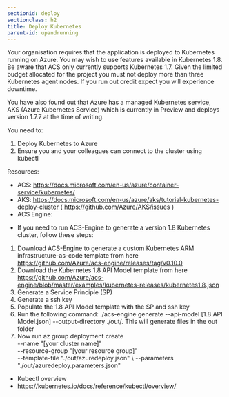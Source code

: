 ```yaml
---
sectionid: deploy
sectionclass: h2
title: Deploy Kubernetes
parent-id: upandrunning
---
```


Your organisation requires that the application is deployed to Kubernetes running on
Azure. You may wish to use features available in Kubernetes 1.8. Be aware that ACS only
currently supports Kubernetes 1.7. Given the limited budget allocated for the
project you must not deploy more than three Kubernetes agent nodes. If you run out credit expect you will
experience downtime.

You have also found out that Azure has a managed Kubernetes service, 
AKS (Azure Kubernetes Service) which is currently in Preview and deploys version 1.7.7 at the time of writing.

You need to:

1. Deploy Kubernetes to Azure
2. Ensure you and your colleagues can connect to the cluster using kubectl

Resources:

- ACS: <https://docs.microsoft.com/en-us/azure/container-service/kubernetes/>
- AKS: <https://docs.microsoft.com/en-us/azure/aks/tutorial-kubernetes-deploy-cluster> ( <https://github.com/Azure/AKS/issues> )
- ACS Engine: 
* If you need to run ACS-Engine to generate a version 1.8 Kubernetes cluster, follow these steps:
1. Download ACS-Engine to generate a custom Kubernetes ARM infrastructure-as-code template from here <https://github.com/Azure/acs-engine/releases/tag/v0.10.0>
2. Download the Kubernetes 1.8 API Model template from here <https://github.com/Azure/acs-engine/blob/master/examples/kubernetes-releases/kubernetes1.8.json>
3. Generate a Service Principle (SP)
4. Generate a ssh key
5. Populate the 1.8 API Model template with the SP and ssh key
4. Run the following command: ./acs-engine generate --api-model [1.8 API Model.json] --output-directory ./out/. This will generate files in the out folder
4. Now run az group deployment create \
    --name "[your cluster name]" \
    --resource-group "[your resource group]" \
    --template-file "./out/azuredeploy.json" \ 
    --parameters "./out/azuredeploy.parameters.json"
- Kubectl overview
- <https://kubernetes.io/docs/reference/kubectl/overview/>
